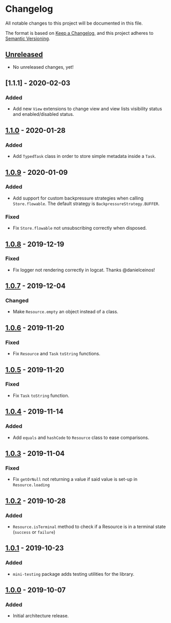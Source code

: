 # Changelog
All notable changes to this project will be documented in this file.

The format is based on [Keep a Changelog](https://keepachangelog.com/en/1.0.0/),
and this project adheres to [Semantic Versioning](https://semver.org/spec/v2.0.0.html).

## [Unreleased]
- No unreleased changes, yet!

## [1.1.1] - 2020-02-03
### Added
- Add new `View` extensions to change view and view lists visibility status and enabled/disabled status.

## [1.1.0] - 2020-01-28
### Added
- Add `TypedTask` class in order to store simple metadata inside a `Task`.

## [1.0.9] - 2020-01-09
### Added
- Add support for custom backpressure strategies when calling `Store.flowable`.
The default strategy is `BackpressureStrategy.BUFFER`.

### Fixed
- Fix `Store.flowable` not unsubscribing correctly when disposed.

## [1.0.8] - 2019-12-19
### Fixed
- Fix logger not rendering correctly in logcat. Thanks @danielceinos!

## [1.0.7] - 2019-12-04
### Changed
- Make `Resource.empty` an object instead of a class.

## [1.0.6] - 2019-11-20
### Fixed
- Fix `Resource` and `Task` `toString` functions.

## [1.0.5] - 2019-11-20
### Fixed
- Fix `Task` `toString` function.

## [1.0.4] - 2019-11-14
### Added
- Add `equals` and `hashCode` to `Resource` class to ease comparisons.

## [1.0.3] - 2019-11-04
### Fixed
- Fix `getOrNull` not returning a value if said value is set-up in
`Resource.loading`

## [1.0.2] - 2019-10-28
### Added
- `Resource.isTerminal` method to check if a Resource is in a terminal
state (`success` or `failure`)

## [1.0.1] - 2019-10-23
### Added
- `mini-testing` package adds testing utilities for the library.

## [1.0.0] - 2019-10-07
### Added
- Initial architecture release.

[Unreleased]: https://github.com/bq/mini-kotlin/compare/1.1.0...HEAD
[1.1.0]: https://github.com/bq/mini-kotlin/compare/1.0.9...1.1.0
[1.0.9]: https://github.com/bq/mini-kotlin/compare/1.0.8...1.0.9
[1.0.8]: https://github.com/bq/mini-kotlin/compare/1.0.7...1.0.8
[1.0.7]: https://github.com/bq/mini-kotlin/compare/1.0.6...1.0.7
[1.0.6]: https://github.com/bq/mini-kotlin/compare/1.0.5...1.0.6
[1.0.5]: https://github.com/bq/mini-kotlin/compare/1.0.4...1.0.5
[1.0.4]: https://github.com/bq/mini-kotlin/compare/1.0.3...1.0.4
[1.0.3]: https://github.com/bq/mini-kotlin/compare/1.0.2...1.0.3
[1.0.2]: https://github.com/bq/mini-kotlin/compare/1.0.1...1.0.2
[1.0.1]: https://github.com/bq/mini-kotlin/compare/1.0.0...1.0.1
[1.0.0]: https://github.com/bq/mini-kotlin/releases/tag/1.0.0

